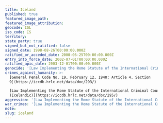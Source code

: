 ```yaml
---
title: Iceland
published: true
featured_image_path:
featured_image_attribution:
geocode: ISL
iso_code: IS
territory:
state_party: true
signed_but_not_ratified: false
signed_date: 1998-08-26T00:00:00.000Z
ratified_or_acceded_date: 2000-05-25T00:00:00.000Z
entry_into_force_date: 2002-07-01T00:00:00.000Z
ratified_apic_date: 2003-12-01T00:00:00.000Z
genocide: '[Law Implementing the Rome Statute of the International Criminal Court (Icelandic)](https://iccdb.hrlc.net/data/doc/295/)'
crimes_against_humanity: >-
  [General Penal Code No. 19, February 12, 1940: Article 4, Section
  9](https://iccdb.hrlc.net/data/doc/293/)

  [Law Implementing the Rome Statute of the International Criminal Court
  (Icelandic)](https://iccdb.hrlc.net/data/doc/295/)
aggression: '[Law Implementing the Rome Statute of the International Criminal Court (Icelandic)](https://iccdb.hrlc.net/data/doc/295/)'
war_crimes: '[Law Implementing the Rome Statute of the International Criminal Court (Icelandic)](https://iccdb.hrlc.net/data/doc/295/)'
note:
slug: iceland
---
```



